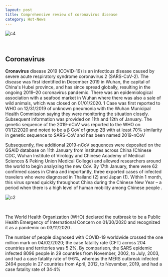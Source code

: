 ```yaml
---
layout: post
title: Comprehensive review of coronavirus disease
category: Hot-News
---
```


![c4](/myblog/assets/images/c4.jpg)

<br>

## **Coronavirus**

**Cronavirus** disease 2019 (COVID-19) is an infectious disease caused by severe acute respiratory syndrome coronavirus 2 (SARS-CoV-2). The disease was first identified in December 2019 in Wuhan, the capital of China's Hubei province, and has since spread globally, resulting in the ongoing 2019–20 coronavirus pandemic. There was an epidemiological association with a seafood market in Wuhan where there was also a sale of wild animals, which was closed on 01/01/2020. 1 Case was first reported to WHO on 12/31/2019 of unknown pneumonia with the Wuhan Municipal Health Commission saying they were monitoring the situation closely. Subsequent information was provided on 11th and 12th of January. The genetic sequence of the 2019-nCoV was reported to the WHO on 01/12/2020 and noted to be a β CoV of group 2B with at least 70% similarity in genetic sequence to SARS-CoV and has been named 2019-nCoV
<br>

Subsequently, five additional 2019-nCoV sequences were deposited on the GSAID database on 11th January from institutes across China (Chinese CDC, Wuhan Institute of Virology and Chinese Academy of Medical Sciences & Peking Union Medical College) and allowed researchers around the world to begin analyzing the new CoV. By 17th January, there were 62 confirmed cases in China and importantly, three exported cases of infected travelers who were diagnosed in Thailand (2) and Japan (1). Within 1 month, this virus spread quickly throughout China during the Chinese New Year – a period when there is a high level of human mobility among Chinese people .
<br>

![c2](/myblog/assets/images/c2.jpg)

<br>

The World Health Organization (WHO) declared the outbreak to be a Public Health Emergency of International Concern on 01/30/2020 and recognized it as a pandemic on 03/11/2020 .
<br>

The number of people diagnosed with COVID-19 worldwide crossed the one million mark on 04/02/2020; the case fatality rate (CFT) across 204 countries and territories was 5·2%. By comparison, the SARS epidemic infected 8096 people in 29 countries from November, 2002, to July, 2003, and had a case fatality rate of 9·6%, whereas the MERS outbreak infected 2494 people in 27 countries from April, 2012, to November, 2019, and had a case fatality rate of 34·4%

